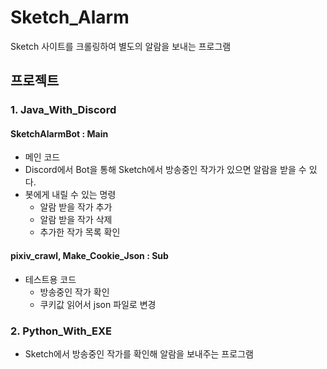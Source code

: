 # Sketch_Alarm
Sketch 사이트를 크롤링하여 별도의 알람을 보내는 프로그램

## 프로젝트

### 1. Java_With_Discord

#### SketchAlarmBot : Main

- 메인 코드
- Discord에서 Bot을 통해 Sketch에서 방송중인 작가가 있으면 알람을 받을 수 있다.
- 봇에게 내릴 수 있는 명령
  - 알람 받을 작가 추가
  - 알람 받을 작가 삭제
  - 추가한 작가 목록 확인



#### pixiv_crawl, Make_Cookie_Json : Sub

- 테스트용 코드
  - 방송중인 작가 확인
  - 쿠키값 읽어서 json 파일로 변경



### 2. Python_With_EXE

- Sketch에서 방송중인 작가를 확인해 알람을 보내주는 프로그램
